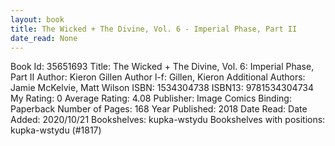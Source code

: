 ```yaml
---
layout: book
title: The Wicked + The Divine, Vol. 6 - Imperial Phase, Part II
date_read: None
---
```


Book Id: 35651693
Title: The Wicked + The Divine, Vol. 6: Imperial Phase, Part II
Author: Kieron Gillen
Author l-f: Gillen, Kieron
Additional Authors: Jamie McKelvie, Matt Wilson
ISBN: 1534304738
ISBN13: 9781534304734
My Rating: 0
Average Rating: 4.08
Publisher: Image Comics
Binding: Paperback
Number of Pages: 168
Year Published: 2018
Date Read: 
Date Added: 2020/10/21
Bookshelves: kupka-wstydu
Bookshelves with positions: kupka-wstydu (#1817)


